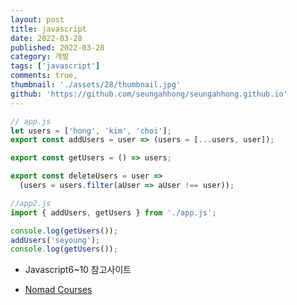 ```yaml
---
layout: post
title: javascript
date: 2022-03-28
published: 2022-03-28
category: 개발
tags: ['javascript']
comments: true,
thumbnail: './assets/28/thumbnail.jpg'
github: 'https://github.com/seungahhong/seungahhong.github.io'
---
```


```javascript
// app.js
let users = ['hong', 'kim', 'choi'];
export const addUsers = user => (users = [...users, user]);

export const getUsers = () => users;

export const deleteUsers = user =>
  (users = users.filter(aUser => aUser !== user));
```

```javascript
//app2.js
import { addUsers, getUsers } from './app.js';

console.log(getUsers());
addUsers('seyoung');
console.log(getUsers());
```

- Javascript6~10 참고사이트

* [Nomad Courses](https://academy.nomadcoders.co/)
